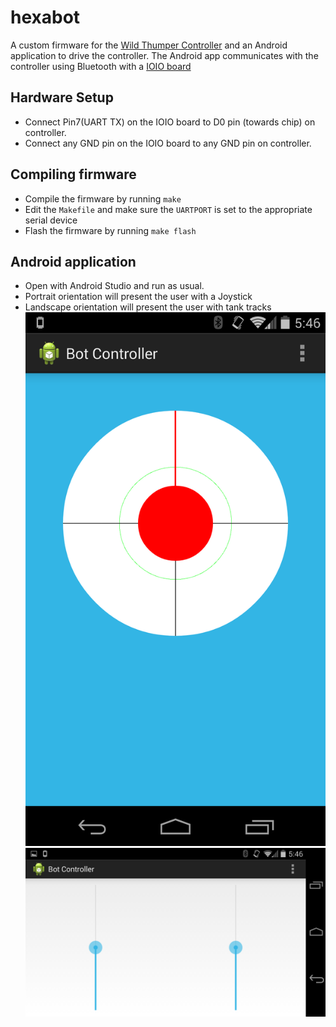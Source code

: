 hexabot
=======
A custom firmware for the [Wild Thumper Controller](https://www.sparkfun.com/products/retired/11057)
and an Android application to drive the controller.
The Android app communicates with the controller using Bluetooth with a [IOIO board](https://github.com/ytai/ioio/wiki)

Hardware Setup
---------------
* Connect Pin7(UART TX) on the IOIO board to D0 pin (towards chip) on controller.
* Connect any GND pin on the IOIO board to any GND pin on controller. 

Compiling firmware
-------------------
* Compile the firmware by running `make`
* Edit the `Makefile` and make sure the `UARTPORT` is set to the appropriate serial device
* Flash the firmware by running `make flash`

Android application
---------------------
* Open with Android Studio and run as usual.
* Portrait orientation will present the user with a Joystick
* Landscape orientation will present the user with tank tracks
![Portrait orientation](images/portrait.png)
![Landscape orientation](images/landscape.png)
